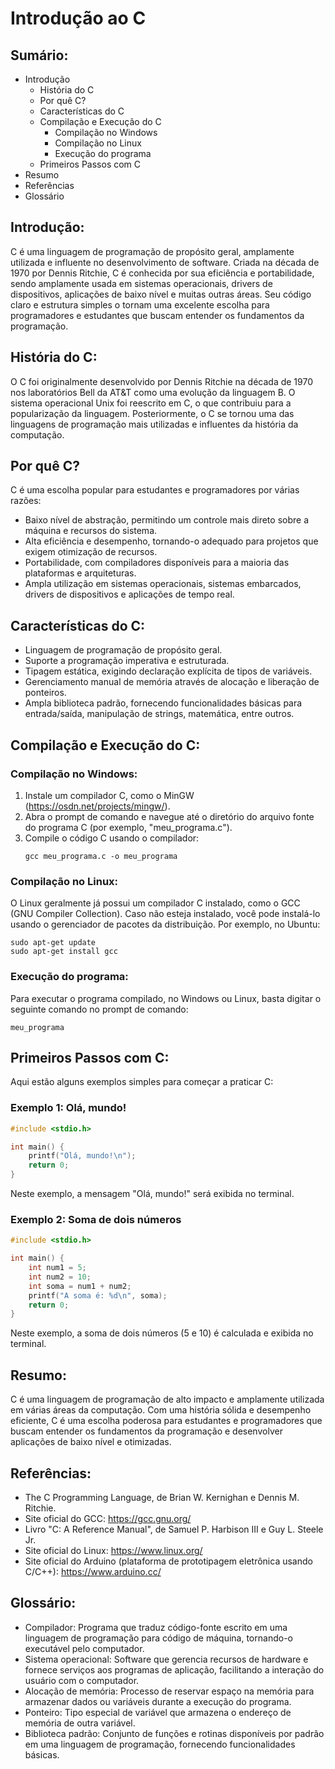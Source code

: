 # Introdução ao C

## Sumário:
- Introdução
  - História do C
  - Por quê C?
  - Características do C
  - Compilação e Execução do C
    - Compilação no Windows
    - Compilação no Linux
    - Execução do programa
  - Primeiros Passos com C
- Resumo
- Referências
- Glossário

## Introdução:
C é uma linguagem de programação de propósito geral, amplamente utilizada e influente no desenvolvimento de software. Criada na década de 1970 por Dennis Ritchie, C é conhecida por sua eficiência e portabilidade, sendo amplamente usada em sistemas operacionais, drivers de dispositivos, aplicações de baixo nível e muitas outras áreas. Seu código claro e estrutura simples o tornam uma excelente escolha para programadores e estudantes que buscam entender os fundamentos da programação.

## História do C:
O C foi originalmente desenvolvido por Dennis Ritchie na década de 1970 nos laboratórios Bell da AT&T como uma evolução da linguagem B. O sistema operacional Unix foi reescrito em C, o que contribuiu para a popularização da linguagem. Posteriormente, o C se tornou uma das linguagens de programação mais utilizadas e influentes da história da computação.

## Por quê C?
C é uma escolha popular para estudantes e programadores por várias razões:
- Baixo nível de abstração, permitindo um controle mais direto sobre a máquina e recursos do sistema.
- Alta eficiência e desempenho, tornando-o adequado para projetos que exigem otimização de recursos.
- Portabilidade, com compiladores disponíveis para a maioria das plataformas e arquiteturas.
- Ampla utilização em sistemas operacionais, sistemas embarcados, drivers de dispositivos e aplicações de tempo real.

## Características do C:
- Linguagem de programação de propósito geral.
- Suporte a programação imperativa e estruturada.
- Tipagem estática, exigindo declaração explícita de tipos de variáveis.
- Gerenciamento manual de memória através de alocação e liberação de ponteiros.
- Ampla biblioteca padrão, fornecendo funcionalidades básicas para entrada/saída, manipulação de strings, matemática, entre outros.

## Compilação e Execução do C:
### Compilação no Windows:
1. Instale um compilador C, como o MinGW (https://osdn.net/projects/mingw/).
2. Abra o prompt de comando e navegue até o diretório do arquivo fonte do programa C (por exemplo, "meu_programa.c").
3. Compile o código C usando o compilador:
   ```
   gcc meu_programa.c -o meu_programa
   ```

### Compilação no Linux:
O Linux geralmente já possui um compilador C instalado, como o GCC (GNU Compiler Collection). Caso não esteja instalado, você pode instalá-lo usando o gerenciador de pacotes da distribuição. Por exemplo, no Ubuntu:
```
sudo apt-get update
sudo apt-get install gcc
```

### Execução do programa:
Para executar o programa compilado, no Windows ou Linux, basta digitar o seguinte comando no prompt de comando:
```
meu_programa
```

## Primeiros Passos com C:
Aqui estão alguns exemplos simples para começar a praticar C:

### Exemplo 1: Olá, mundo!
```c
#include <stdio.h>

int main() {
    printf("Olá, mundo!\n");
    return 0;
}
```
Neste exemplo, a mensagem "Olá, mundo!" será exibida no terminal.

### Exemplo 2: Soma de dois números
```c
#include <stdio.h>

int main() {
    int num1 = 5;
    int num2 = 10;
    int soma = num1 + num2;
    printf("A soma é: %d\n", soma);
    return 0;
}
```
Neste exemplo, a soma de dois números (5 e 10) é calculada e exibida no terminal.

## Resumo:
C é uma linguagem de programação de alto impacto e amplamente utilizada em várias áreas da computação. Com uma história sólida e desempenho eficiente, C é uma escolha poderosa para estudantes e programadores que buscam entender os fundamentos da programação e desenvolver aplicações de baixo nível e otimizadas.

## Referências:
- The C Programming Language, de Brian W. Kernighan e Dennis M. Ritchie.
- Site oficial do GCC: https://gcc.gnu.org/
- Livro "C: A Reference Manual", de Samuel P. Harbison III e Guy L. Steele Jr.
- Site oficial do Linux: https://www.linux.org/
- Site oficial do Arduino (plataforma de prototipagem eletrônica usando C/C++): https://www.arduino.cc/

## Glossário:
- Compilador: Programa que traduz código-fonte escrito em uma linguagem de programação para código de máquina, tornando-o executável pelo computador.
- Sistema operacional: Software que gerencia recursos de hardware e fornece serviços aos programas de aplicação, facilitando a interação do usuário com o computador.
- Alocação de memória: Processo de reservar espaço na memória para armazenar dados ou variáveis durante a execução do programa.
- Ponteiro: Tipo especial de variável que armazena o endereço de memória de outra variável.
- Biblioteca padrão: Conjunto de funções e rotinas disponíveis por padrão em uma linguagem de programação, fornecendo funcionalidades básicas.